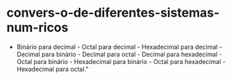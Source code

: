 # convers-o-de-diferentes-sistemas-num-ricos
- Binário para decimal - Octal para decimal - Hexadecimal para decimal - Decimal para binário - Decimal para octal - Decimal para hexadecimal - Octal para binário - Hexadecimal para binário - Octal para hexadecimal - Hexadecimal para octal."
